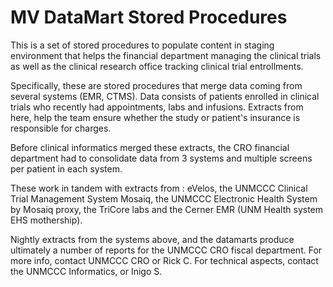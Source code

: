 # MV DataMart Stored Procedures
This is a set of stored procedures to populate content in staging environment that helps the financial department managing the clinical trials as well as the clinical research office tracking clinical trial entrollments.  

Specifically, these are stored procedures that merge data coming from several systems (EMR, CTMS).  Data consists of patients enrolled in clinical trials who recently had appointments, labs and infusions.  Extracts from here, help the team ensure whether the study or patient's insurance is responsible for charges.  

Before clinical informatics merged these extracts, the CRO financial department had to consolidate data from 3 systems and multiple screens per patient in each system.

These work in tandem with extracts from :
eVelos, the UNMCCC Clinical Trial Management System
Mosaiq, the UNMCCC Electronic Health System
  by Mosaiq proxy, the TriCore labs and the Cerner EMR (UNM Health system EHS mothership).

Nightly extracts from the systems above, and the datamarts produce ultimately a number of reports for the UNMCCC CRO fiscal department. For more info, contact UNMCCC CRO or Rick C. For technical aspects, contact the UNMCCC Informatics, or Inigo S.
